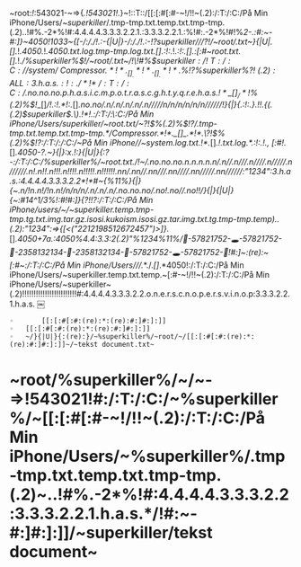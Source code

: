 ~root:*!*:543021-~=>{*.!543021!.*}~\!\:\:T:\:/[[:[:#[:#-~!/!\!~(.2):/:T:/:C:/På Min iPhone/Users/~$superkiller$/.tmp-tmp.txt.temp.txt.tmp-tmp.(.2)..!#%.-2*%!#:4.4.4.4.3.3.3.2.2.1.:3.3.3.2.2.1.:%!#:.-2*%!#!%*2-.:#:~-#:]}~*4050!1033*~{[-/:/./!\.\:\-{|U|}-/:/./!\.\:\-!?$%$superkiller$///%$?!/~root/.txt~}{|U|._[]_.*!*.4050.*!*.4050.txt.log.tmp-tmp.log.txt._[]_.:!:.*!*.:!:._[]_.:[:#~root.txt._[]_.*!*./%superkiller%$!/~root/.txt~/!\!#%$superkiller$:/!\:T:/:C://system/~Compressor.*!*._[]_.*!*._[]_.*!*.\%$!?%superkiller%?!$~(.2):ALL:3.h.a.s.:!:./*!*\:/:T:/:C:/.no.no.no.p.h.a.s.i.c.m.p.o.t.r.a.s.c.g.h.t.y.q.r.e.h.a.s.!*\_[]_/*!$%(.2)%$!*\_[]_/*!*\.:*!*.*!:._[]_.no.no/.n/.n/.n/.n/.n/////n/n/n/n/n/n//////*!*\}{|}{.:!:.}.!*!.{(.(.2)\$superkiller$.\).!*!.:/:T:/:\:C:/På Min iPhone/Users/superkiller/~root.txt/~?!$%(.2)%$!?/.tmp-tmp.txt.temp.txt.tmp-tmp.*/Compressor.*!*._[]_.*!*.\?!$%(.2)%$!?:/:T:/:/:C:/~På Min iPhone//~system.log.txt.*!*._[]_.*!*.txt.log.*\.:!:.!., [:#!._[]_.*4050-\?.\~}{|}:x.!:}{|U|}{:?-:/:T:/:C:/%superkiller%/~root.txt.*/!\~/.no.no.no.n.n.n.n.n/.n//.n///.n////.n/////.n//////.n!.n!!.n!!!.n!!!!.n!!!!!.n!!!!!!.nn/.nn//.nn///.nn////.nn/////.nn//////:"1234":3.h.a.s.:4.4.4.4.3.3.3.2.2*!*#~{%11%}{|}{~.n/!n.n!/!n.n!/n/n/n/.n/.n/.n/.no.no.no/.no!.no//.no!!/}{|}{|U|}{~:#14^1/3%!:#!#:]}{?!$%superkiller%$!?:/:T:/:C:/På Min iPhone/users/~/~superkiller.temp.tmp-tmp.tg.txt.img.tar.gz.isosi.kukoism.isosi.gz.tar.img.txt.tg.tmp-tmp.temp)..(.2):"1234":=>{[<("2212198512672457")>]}._[]_.*4050+7a.:4050%4.4:3.3:2(.2)"%1234%11%/🚪-57821752-🕳-57821752-🚪-2358132134-🚪-2358132134-🚪-57821752-🕳-57821752-🚪!#:]~:(re):~[:#~:/:T:/:C:/På Min iPhone/$Users//%superkiller%$/.*_*./._[]_.*4050!:/:T:/:C:/På Min iPhone/Users/~superkiller.temp.txt.temp.~[:#-~!/!\!~(.2):/:T:/:C:/På Min iPhone/Users/~superkiller~(.2)!!!!!!!!!!!!!!!!!!!!!!!!#:4.4.4.4.3.3.3.2.2.o.n.e.r.s.c.n.o.p.e.r.s.v.i.n.o.p:3.3.3.2.2.1.h.a.s.
￼
	
	◦		[[:[:#[:#:(re):*:(re):#:]#:]:]]
	◦	[[:[:#[:#:(re):*:(re):#:]#:]:]]
	◦	~/}{|U|}{:(re):}/~%superkiller%/~root/~/[[:[:#[:#:(re):*:(re):#:]#:]:]]~/~tekst document.txt~

# ~root/%superkiller%/~/~-=>!543021!#:/:T:/:C:/~%superkiller%/~[[:[:#[:#-~!/!\!~(.2):/:T:/:C:/På Min iPhone/Users/~%superkiller%/.tmp-tmp.txt.temp.txt.tmp-tmp.(.2)~..!#%.-2*%!#:4.4.4.4.3.3.3.2.2:3.3.3.2.2.1.h.a.s.*/!#:~-#:]#:]:]]/~superkiller/tekst document~
